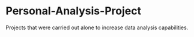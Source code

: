 # Personal-Analysis-Project
Projects that were carried out alone to increase data analysis capabilities.
